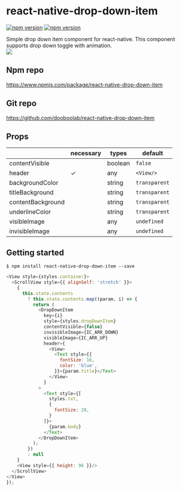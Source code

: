 # react-native-drop-down-item
<p align="left">
  <a href="https://npmjs.org/package/react-native-drop-down-item"><img alt="npm version" src="http://img.shields.io/npm/v/react-native-drop-down-item.svg?style=flat-square"></a>
  <a href="https://npmjs.org/package/react-native-drop-down-item"><img alt="npm version" src="http://img.shields.io/npm/dm/react-native-drop-down-item.svg?style=flat-square"></a>
</p>
Simple drop down item component for react-native. This component supports drop down toggle with animation.<br/>
<img src="https://user-images.githubusercontent.com/27461460/47951961-a7a7e500-dfab-11e8-9189-86c0eddb6e12.gif"/>

## Npm repo
https://www.npmjs.com/package/react-native-drop-down-item

## Git repo
https://github.com/dooboolab/react-native-drop-down-item

## Props
|    | necessary | types | default
|----|-----|-----|---------|
|contentVisible|  | boolean | `false` |
|header| ✓ | any | `<View/>` |
|backgroundColor|  | string | `transparent` |
|titleBackground|  | string | `transparent` |
|contentBackground|  | string | `transparent` |
|underlineColor|  | string | `transparent` |
|visibleImage|  | any | `undefined` |
|invisibleImage|  | any | `undefined` |

## Getting started
`$ npm install react-native-drop-down-item --save`

```javascript
<View style={styles.container}>
  <ScrollView style={{ alignSelf: 'stretch' }}>
    {
      this.state.contents
        ? this.state.contents.map((param, i) => {
          return (
            <DropDownItem
              key={i}
              style={styles.dropDownItem}
              contentVisible={false}
              invisibleImage={IC_ARR_DOWN}
              visibleImage={IC_ARR_UP}
              header={
                <View>
                  <Text style={{
                    fontSize: 16,
                    color: 'blue',
                  }}>{param.title}</Text>
                </View>
              }
            >
              <Text style={[
                styles.txt,
                {
                  fontSize: 20,
                }
              ]}>
                {param.body}
              </Text>
            </DropDownItem>
          );
        })
        : null
    }
    <View style={{ height: 96 }}/>
  </ScrollView>
</View>
});
```
